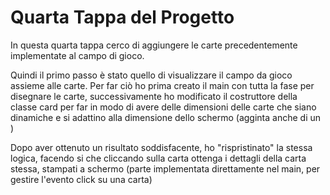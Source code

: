 # Quarta Tappa del Progetto

In questa quarta tappa cerco di aggiungere le carte precedentemente implementate al campo di gioco.

Quindi il primo passo è stato quello di visualizzare il campo da gioco assieme alle carte. 
Per far ciò ho prima creato il main con tutta la fase per disegnare le carte, successivamente ho modificato il costruttore della classe card per far in modo di avere delle dimensioni delle carte che siano dinamiche e si adattino alla dimensione dello schermo (agginta anche di un )

Dopo aver ottenuto un risultato soddisfacente, ho "rispristinato" la stessa logica, facendo si che cliccando sulla carta ottenga i dettagli della carta stessa, stampati a schermo (parte implementata direttamente nel main, per gestire l'evento click su una carta)